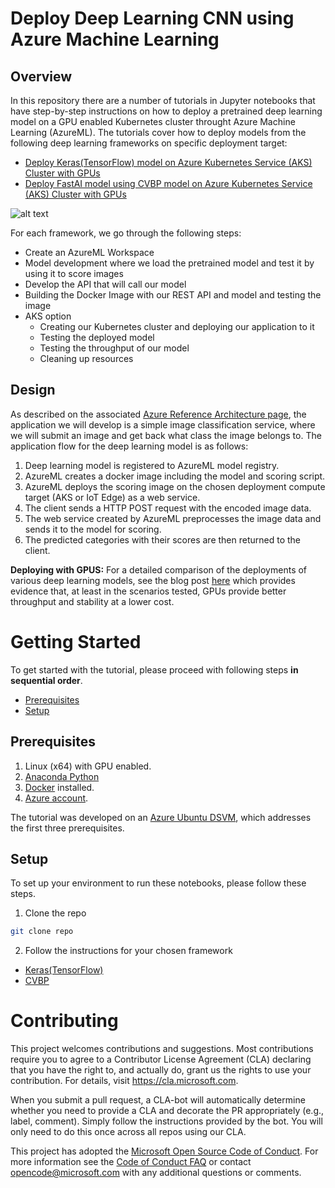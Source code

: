 # Deploy Deep Learning CNN using Azure Machine Learning
## Overview
In this repository there are a number of tutorials in Jupyter notebooks that have step-by-step instructions on how to deploy a pretrained deep learning model on a GPU enabled Kubernetes cluster throught Azure Machine Learning (AzureML). The tutorials cover how to deploy models from the following deep learning frameworks on specific deployment target:

- [Deploy Keras(TensorFlow) model on Azure Kubernetes Service (AKS) Cluster with GPUs](Keras_Tensorflow)
- [Deploy FastAI model using CVBP model on Azure Kubernetes Service (AKS) Cluster with GPUs](cvbp)


![alt text](https://happypathspublic.blob.core.windows.net/aksdeploymenttutorialaml/example.png "Example Classification")
 
 For each framework, we go through the following steps:
 * Create an AzureML Workspace
 * Model development where we load the pretrained model and test it by using it to score images
 * Develop the API that will call our model 
 * Building the Docker Image with our REST API and model and testing the image
 * AKS option
     * Creating our Kubernetes cluster and deploying our application to it
     * Testing the deployed model
     * Testing the throughput of our model
     * Cleaning up resources
 
## Design

As described on the associated [Azure Reference Architecture page](https://docs.microsoft.com/en-us/azure/architecture/reference-architectures/ai/realtime-scoring-python), the application we will develop is a simple image classification service, where we will submit an image and get back what class the image belongs to. The application flow for the deep learning model is as follows:
1)	Deep learning model is registered to AzureML model registry.
2)	AzureML creates a docker image including the model and scoring script.
3)	AzureML deploys the scoring image on the chosen deployment compute target (AKS or IoT Edge) as a web service.
4)	The client sends a HTTP POST request with the encoded image data.
5)	The web service created by AzureML preprocesses the image data and sends it to the model for scoring.
6)	The predicted categories with their scores are then returned to the client.


**Deploying with GPUS:** For a detailed comparison of the deployments of various deep learning models, see the blog post [here](https://azure.microsoft.com/en-us/blog/gpus-vs-cpus-for-deployment-of-deep-learning-models/) which provides evidence that, at least in the scenarios tested, GPUs provide better throughput and stability at a lower cost.



# Getting Started

To get started with the tutorial, please proceed with following steps **in sequential order**.

 * [Prerequisites](#prerequisites)
 * [Setup](#setup)


<a id='prerequisites'></a>
## Prerequisites
1. Linux (x64) with GPU enabled.
2. [Anaconda Python](https://www.anaconda.com/download)
3. [Docker](https://docs.docker.com/v17.12/install/linux/docker-ee/ubuntu) installed.
4. [Azure account](https://azure.microsoft.com).

The tutorial was developed on an [Azure Ubuntu
DSVM](https://docs.microsoft.com/en-us/azure/machine-learning/data-science-virtual-machine/dsvm-ubuntu-intro),
which addresses the first three prerequisites.

<a id='setup'></a>
## Setup
To set up your environment to run these notebooks, please follow these steps.  
1. Clone the repo
```bash
git clone repo
```

2. Follow the instructions for your chosen framework
  - [Keras(TensorFlow)](Keras_Tensorflow/README.md)
  - [CVBP](cvbp/README.md)

# Contributing

This project welcomes contributions and suggestions.  Most contributions require you to agree to a Contributor License Agreement (CLA) declaring that you have the right to, and actually do, grant us the rights to use your contribution. For details, visit https://cla.microsoft.com.

When you submit a pull request, a CLA-bot will automatically determine whether you need to provide a CLA and decorate the PR appropriately (e.g., label, comment). Simply follow the instructions provided by the bot. You will only need to do this once across all repos using our CLA.

This project has adopted the [Microsoft Open Source Code of Conduct](https://opensource.microsoft.com/codeofconduct/).
For more information see the [Code of Conduct FAQ](https://opensource.microsoft.com/codeofconduct/faq/) or
contact [opencode@microsoft.com](mailto:opencode@microsoft.com) with any additional questions or comments.